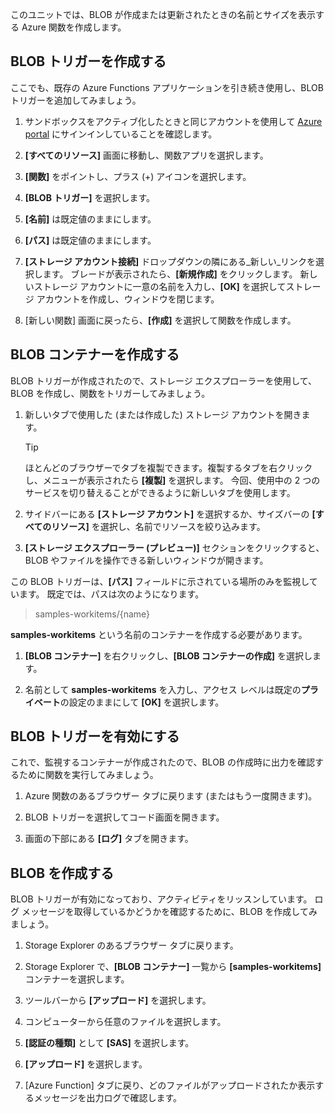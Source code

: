 このユニットでは、BLOB が作成または更新されたときの名前とサイズを表示する Azure 関数を作成します。

## <a name="create-a-blob-trigger"></a>BLOB トリガーを作成する

ここでも、既存の Azure Functions アプリケーションを引き続き使用し、BLOB トリガーを追加してみましょう。

1. サンドボックスをアクティブ化したときと同じアカウントを使用して [Azure portal](https://portal.azure.com/learn.docs.microsoft.com?azure-portal=true) にサインインしていることを確認します。

1. **[すべてのリソース]** 画面に移動し、関数アプリを選択します。

1. **[関数]** をポイントし、プラス (+) アイコンを選択します。

1. **[BLOB トリガー]** を選択します。

1. **[名前]** は既定値のままにします。

1. **[パス]** は既定値のままにします。

1. **[ストレージ アカウント接続]** ドロップダウンの隣にある_新しい_リンクを選択します。 ブレードが表示されたら、**[新規作成]** をクリックします。 新しいストレージ アカウントに一意の名前を入力し、**[OK]** を選択してストレージ アカウントを作成し、ウィンドウを閉じます。

1. [新しい関数] 画面に戻ったら、**[作成]** を選択して関数を作成します。

## <a name="create-a-blob-container"></a>BLOB コンテナーを作成する

BLOB トリガーが作成されたので、ストレージ エクスプローラーを使用して、BLOB を作成し、関数をトリガーしてみましょう。

1. 新しいタブで使用した (または作成した) ストレージ アカウントを開きます。

    > [!TIP]
    > ほとんどのブラウザーでタブを複製できます。複製するタブを右クリックし、メニューが表示されたら **[複製]** を選択します。 今回、使用中の 2 つのサービスを切り替えることができるように新しいタブを使用します。

1. サイドバーにある **[ストレージ アカウント]** を選択するか、サイズバーの **[すべてのリソース]** を選択し、名前でリソースを絞り込みます。

1. **[ストレージ エクスプローラー (プレビュー)]** セクションをクリックすると、BLOB やファイルを操作できる新しいウィンドウが開きます。

この BLOB トリガーは、**[パス]**  フィールドに示されている場所のみを監視しています。 既定では、パスは次のようになります。

> samples-workitems/{name}

**samples-workitems** という名前のコンテナーを作成する必要があります。

1. **[BLOB コンテナー]** を右クリックし、**[BLOB コンテナーの作成]** を選択します。

1. 名前として **samples-workitems** を入力し、アクセス レベルは既定の**プライベート**の設定のままにして **[OK]** を選択します。

## <a name="turn-on-your-blob-trigger"></a>BLOB トリガーを有効にする

これで、監視するコンテナーが作成されたので、BLOB の作成時に出力を確認するために関数を実行してみましょう。

1. Azure 関数のあるブラウザー タブに戻ります (またはもう一度開きます)。

1. BLOB トリガーを選択してコード画面を開きます。

1. 画面の下部にある **[ログ]** タブを開きます。

## <a name="create-a-blob"></a>BLOB を作成する

BLOB トリガーが有効になっており、アクティビティをリッスンしています。 ログ メッセージを取得しているかどうかを確認するために、BLOB を作成してみましょう。

1. Storage Explorer のあるブラウザー タブに戻ります。

1. Storage Explorer で、**[BLOB コンテナー]** 一覧から **[samples-workitems]** コンテナーを選択します。

1. ツールバーから **[アップロード]** を選択します。

1. コンピューターから任意のファイルを選択します。

1. **[認証の種類]** として **[SAS]** を選択します。

1. **[アップロード]** を選択します。

1. [Azure Function] タブに戻り、どのファイルがアップロードされたか表示するメッセージを出力ログで確認します。